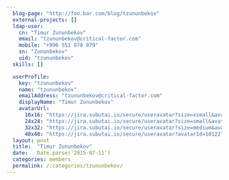 ```yaml
---
  blog-page: "http://foo.bar.com/blog/tzununbekov"
  external-projects: []
  ldap-user: 
    cn: "Timur Zununbekov"
    email: "tzununbekov@critical-factor.com"
    mobile: "+996 551 878 879"
    sn: "Zununbekov"
    uid: "tzununbekov"
  skills: []

  userProfile: 
    key: "tzununbekov"
    name: "tzununbekov"
    emailAddress: "tzununbekov@critical-factor.com"
    displayName: "Timur Zununbekov"
    avatarUrl: 
      16x16: "https://jira.subutai.io/secure/useravatar?size=xsmall&avatarId=10122"
      24x24: "https://jira.subutai.io/secure/useravatar?size=small&avatarId=10122"
      32x32: "https://jira.subutai.io/secure/useravatar?size=medium&avatarId=10122"
      48x48: "https://jira.subutai.io/secure/useravatar?avatarId=10122"
  layout: post
  title:  "Timur Zununbekov"
  date:   Date.parse('2015-07-11')
  categories: members
  permalink: /:categories/tzununbekov/
---
```

